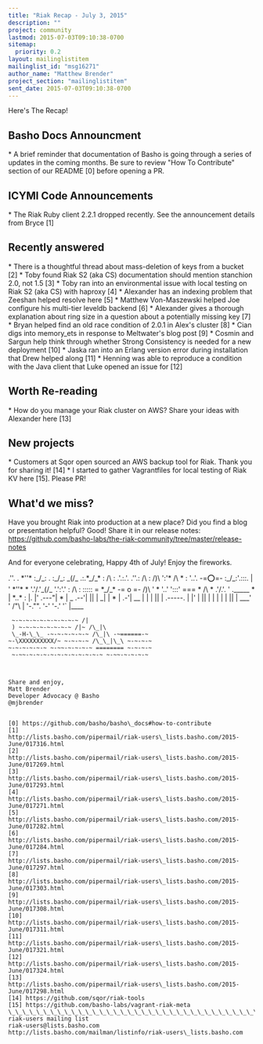```yaml
---
title: "Riak Recap - July 3, 2015"
description: ""
project: community
lastmod: 2015-07-03T09:10:38-0700
sitemap:
  priority: 0.2
layout: mailinglistitem
mailinglist_id: "msg16271"
author_name: "Matthew Brender"
project_section: "mailinglistitem"
sent_date: 2015-07-03T09:10:38-0700
---
```



Here's The Recap!

## Basho Docs Announcment
\* A brief reminder that documentation of Basho is going through a series of
updates in the coming months. Be sure to review "How To Contribute" section
of our README [0] before opening a PR.

## ICYMI Code Announcements
\* The Riak Ruby client 2.2.1 dropped recently. See the announcement details
from Bryce [1]

## Recently answered
\* There is a thoughtful thread about mass-deletion of keys from a bucket [2]
\* Toby found Riak S2 (aka CS) documentation should mention stanchion 2.0,
not 1.5 [3]
\* Toby ran into an environmental issue with local testing on Riak S2 (aka
CS) with haproxy [4]
\* Alexander has an indexing problem that Zeeshan helped resolve here [5]
\* Matthew Von-Maszewski helped Joe configure his multi-tier leveldb backend
[6]
\* Alexander gives a thorough explanation about ring size in a question
about a potentially missing key [7]
\* Bryan helped find an old race condition of 2.0.1 in Alex's cluster [8]
\* Cian digs into memory\_ets in response to Meltwater's blog post [9]
\* Cosmin and Sargun help think through whether Strong Consistency is needed
for a new deployment [10]
\* Jaska ran into an Erlang version error during installation that Drew
helped along [11]
\* Henning was able to reproduce a condition with the Java client that Luke
opened an issue for [12]

## Worth Re-reading
\* How do you manage your Riak cluster on AWS? Share your ideas with
Alexander here [13]

## New projects
\* Customers at Sqor open sourced an AWS backup tool for Riak. Thank you for
sharing it! [14]
\* I started to gather Vagrantfiles for local testing of Riak KV here [15].
Please PR!

## What'd we miss?
Have you brought Riak into production at a new place? Did you find a blog
or presentation helpful? Good! Share it in our release notes:
https://github.com/basho-labs/the-riak-community/tree/master/release-notes

And for everyone celebrating, Happy 4th of July! Enjoy the fireworks.


 .''. . \*''\* :\_\/\_: .
 :\_\/\_: \_\(/\_ .:.\*\_\/\_\* : /\ : .'.:.'.
 .''.: /\ : /)\ ':'\* /\ \* : '..'. -=:o:=-
 :\_\/\_:'.:::. | ' \*''\* \* '.\'/.'\_\(/\_ '.':'.'
 : /\ : ::::: = \*\_\/\_\* -= o =- /)\ ' \*
 '..' ':::' === \* /\ \* .'/.\'. ' .\_\_\_\_\_
 \* | \*..\* : |. |' .---"|
 \* | \_ .--'| || | \_| |
 \* | .-'| \_\_ | | | || |
 .-----. | |' | || | | | | | || |
 \_\_\_' ' /"\ | '-."". '-' '-.' '` |\_\_\_\_
~~~~~~~~~~~~~~~~~~~~~~~~~~~~~~~~~~~~~~~~~~~~~~~~~~~~~~~
 ~-~-~-~-~-~-~-~-~-~ /|
 ) ~-~-~-~-~-~-~-~ /|~ /\_|\
 \_-H-\_\_ -~-~-~-~-~-~ /\_|\ -~======-~
~-\XXXXXXXXXX/~ ~-~-~-~ /\_\_|\_\ ~-~-~-~
~-~-~-~-~-~ ~-~~-~-~-~-~ ======== ~-~-~-~
 ~-~~-~-~-~-~-~-~-~-~-~-~-~ ~-~~-~-~-~-~



Share and enjoy,
Matt Brender
Developer Advocacy @ Basho
@mjbrender


[0] https://github.com/basho/basho\_docs#how-to-contribute
[1]
http://lists.basho.com/pipermail/riak-users\_lists.basho.com/2015-June/017316.html
[2]
http://lists.basho.com/pipermail/riak-users\_lists.basho.com/2015-June/017269.html
[3]
http://lists.basho.com/pipermail/riak-users\_lists.basho.com/2015-June/017293.html
[4]
http://lists.basho.com/pipermail/riak-users\_lists.basho.com/2015-June/017271.html
[5]
http://lists.basho.com/pipermail/riak-users\_lists.basho.com/2015-June/017282.html
[6]
http://lists.basho.com/pipermail/riak-users\_lists.basho.com/2015-June/017284.html
[7]
http://lists.basho.com/pipermail/riak-users\_lists.basho.com/2015-June/017297.html
[8]
http://lists.basho.com/pipermail/riak-users\_lists.basho.com/2015-June/017303.html
[9]
http://lists.basho.com/pipermail/riak-users\_lists.basho.com/2015-June/017308.html
[10]
http://lists.basho.com/pipermail/riak-users\_lists.basho.com/2015-June/017311.html
[11]
http://lists.basho.com/pipermail/riak-users\_lists.basho.com/2015-June/017321.html
[12]
http://lists.basho.com/pipermail/riak-users\_lists.basho.com/2015-June/017324.html
[13]
http://lists.basho.com/pipermail/riak-users\_lists.basho.com/2015-June/017298.html
[14] https://github.com/sqor/riak-tools
[15] https://github.com/basho-labs/vagrant-riak-meta
\_\_\_\_\_\_\_\_\_\_\_\_\_\_\_\_\_\_\_\_\_\_\_\_\_\_\_\_\_\_\_\_\_\_\_\_\_\_\_\_\_\_\_\_\_\_\_
riak-users mailing list
riak-users@lists.basho.com
http://lists.basho.com/mailman/listinfo/riak-users\_lists.basho.com

